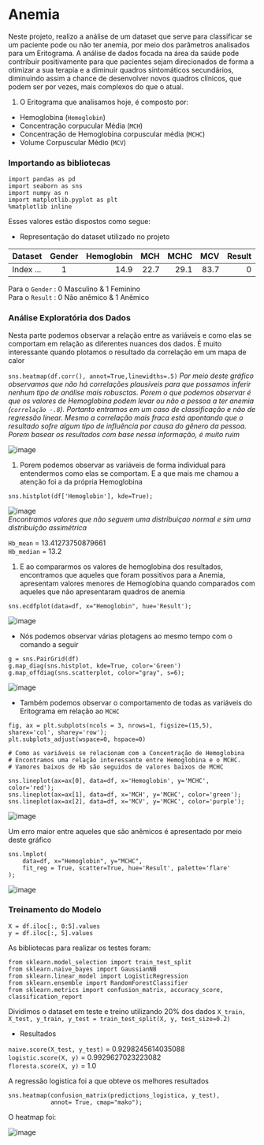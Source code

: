 # Anemia
 
Neste projeto, realizo a análise de um dataset que serve para classificar se um paciente pode ou não ter anemia, por meio dos parâmetros analisados para um Eritograma. A análise de dados focada na área da saúde pode contribuir positivamente para que pacientes sejam direcionados de forma a otimizar a sua terapia e a diminuir quadros sintomáticos secundários, diminuindo assim a chance de desenvolver novos quadros clínicos, que podem ser por vezes, mais complexos do que o atual.

1. O Eritograma que analisamos hoje, é composto por: 
* Hemoglobina (`Hemoglobin`)
* Concentração corpucular Média (`MCH`)
* Concentração de Hemoglobina corpuscular média (`MCHC`)
* Volume Corpuscular Médio (`MCV`)

### Importando as bibliotecas
```
import pandas as pd
import seaborn as sns
import numpy as n
import matplotlib.pyplot as plt
%matplotlib inline
```

Esses valores estão dispostos como segue:

- Representação do dataset utilizado no projeto

| Dataset        | Gender       | Hemoglobin  | MCH  | MCHC | MCV | Result |
| ------------- |:-------------:| -----------:|-----:|-----:|----:|-------:|
| Index ... | 1 | 14.9 | 22.7 | 29.1 | 83.7 | 0 |

Para o  `Gender` : 0 Masculino & 1 Feminino <br />
Para o `Result` : 0 Não anêmico & 1 Anêmico

### Análise Exploratória dos Dados

Nesta parte podemos observar a relação entre as variáveis e como elas se comportam em relação as diferentes nuances dos dados.
É muito interessante quando plotamos o resultado da correlação em um mapa de calor

`sns.heatmap(df.corr(), annot=True,linewidths=.5)`
_Por meio deste gráfico observamos que não há correlações plausíveis para que possamos inferir nenhum tipo de análise mais robusctas. Porem o que podemos observar é que os valores de Hemoglobina podem levar ou não a pessoa a ter anemia (`correlação -.8`). Portanto entramos em um caso de classificação e não de regressão linear. Mesmo a correlação mais fraca está apontando que o resultado sofre algum tipo de influência por causa do gênero da pessoa. Porem basear os resultados com base nessa informação, é muito ruim_

![image](https://user-images.githubusercontent.com/81988636/207465951-6e3e1796-e1ff-4470-a197-78da65f1f854.png)

1. Porem podemos observar as variáveis de forma individual para entendermos como elas se comportam. E a que mais me chamou a atenção foi a da própria Hemoglobina

`sns.histplot(df['Hemoglobin'], kde=True);`

![image](https://user-images.githubusercontent.com/81988636/207466462-fa09326f-a934-4823-9215-87316ab37fb2.png) <br />
_Encontramos valores que não seguem uma distribuiçao normal e sim uma distribuição assimétrica_

`Hb_mean` = 13.41273750879661 <br />
`Hb_median` = 13.2

1. E ao compararmos os valores de hemoglobina dos resultados, encontramos que aqueles que foram possitivos para a Anemia, apresentam valores menores de Hemoglobina quando comparados com aqueles que não apresentaram quadros de anemia

`sns.ecdfplot(data=df, x="Hemoglobin", hue='Result');`

![image](https://user-images.githubusercontent.com/81988636/207468806-89b31bf0-0e88-4298-9677-07f2c8715645.png)

* Nós podemos observar várias plotagens ao mesmo tempo com o comando a seguir

```
g = sns.PairGrid(df)
g.map_diag(sns.histplot, kde=True, color='Green')
g.map_offdiag(sns.scatterplot, color="gray", s=6);
```

![image](https://user-images.githubusercontent.com/81988636/207469467-84c06b57-a7be-4e85-bbda-f99a09da3176.png)

* Também podemos observar o comportamento de todas as variáveis do Eritograma em relação ao `MCHC`

```
fig, ax = plt.subplots(ncols = 3, nrows=1, figsize=(15,5), sharex='col', sharey='row');
plt.subplots_adjust(wspace=0, hspace=0)

# Como as variáveis se relacionam com a Concentração de Hemoglobina
# Encontramos uma relação interessante entre Hemoglobina e o MCHC.
# Vamores baixos de Hb são seguidos de valores baixos de MCHC

sns.lineplot(ax=ax[0], data=df, x='Hemoglobin', y='MCHC', color='red');
sns.lineplot(ax=ax[1], data=df, x='MCH', y='MCHC', color='green');
sns.lineplot(ax=ax[2], data=df, x='MCV', y='MCHC', color='purple');
```

![image](https://user-images.githubusercontent.com/81988636/207469710-12314549-1c4f-4908-8bf7-81c259f6b5e4.png)

Um erro maior entre aqueles que são anêmicos é apresentado por meio deste gráfico

```
sns.lmplot(
    data=df, x="Hemoglobin", y="MCHC",
    fit_reg = True, scatter=True, hue='Result', palette='flare'
);
```

![image](https://user-images.githubusercontent.com/81988636/207470067-828feb32-11c0-4832-9538-835758b7a2e4.png)

### Treinamento do Modelo

`X = df.iloc[:, 0:5].values` <br />
`y = df.iloc[:, 5].values`

As bibliotecas para realizar os testes foram:
```
from sklearn.model_selection import train_test_split
from sklearn.naive_bayes import GaussianNB
from sklearn.linear_model import LogisticRegression
from sklearn.ensemble import RandomForestClassifier
from sklearn.metrics import confusion_matrix, accuracy_score, classification_report
```
Dividimos o dataset em teste e treino utilizando 20% dos dados
`X_train, X_test, y_train, y_test = train_test_split(X, y, test_size=0.2)`

* Resultados

`naive.score(X_test, y_test)` = 0.9298245614035088 <br />
`logistic.score(X, y)` = 0.9929627023223082 <br />
`floresta.score(X, y)` = 1.0 <br />

A regressão logistica foi a que obteve os melhores resultados

```
sns.heatmap(confusion_matrix(predictions_logistica, y_test), 
            annot= True, cmap="mako");
```

O heatmap foi:

![image](https://user-images.githubusercontent.com/81988636/207743534-b5096329-c53c-4e7e-a03d-bf57b12c0109.png)
